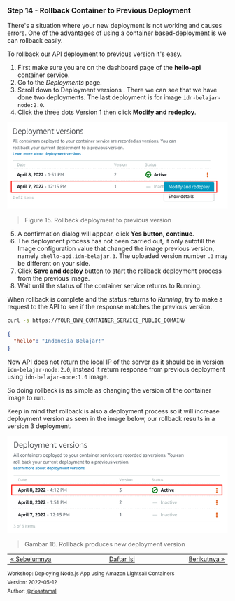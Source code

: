 
### <a name="step-14"></a>Step 14 - Rollback Container to Previous Deployment

There's a situation where your new deployment is not working and causes errors. One of the advantages of using a container based-deployment is we can rollback easily.

To rollback our API deployment to previous version it's easy.

1. First make sure you are on the dashboard page of the **hello-api** container service.
2. Go to the _Deployments_ page.
3. Scroll down to Deployment versions . There we can see that we have done two deployments. The last deployment is for image `idn-belajar-node:2.0`.
4. Click the three dots Version 1 then click **Modify and redeploy**.


[![Lightsail Rollback Deployment](https://raw.githubusercontent.com/rioastamal-examples/assets/main/workshop-amazon-lightsail-containers/lab-deploy-nodejs-app/images/lightsail-hello-api-rollback-deployment.png)](https://raw.githubusercontent.com/rioastamal-examples/assets/main/workshop-amazon-lightsail-containers/lab-deploy-nodejs-app/images/lightsail-hello-api-rollback-deployment.png)

> Figure 15. Rollback deployment to previous version

5. A confirmation dialog will appear, click **Yes button, continue**.
6. The deployment process has not been carried out, it only autofill the Image configuration value that changed the image previous version, namely `:hello-api.idn-belajar.3`. The uploaded version number `.3` may be different on your side.
7. Click **Save and deploy** button to start the rollback deployment process from the previous image.
8. Wait until the status of the container service returns to Running.

When rollback is complete and the status returns to _Running_, try to make a request to the API to see if the response matches the previous version.

```sh
curl -s https://YOUR_OWN_CONTAINER_SERVICE_PUBLIC_DOMAIN/
```

```json
{ 
  "hello": "Indonesia Belajar!"
}
```

Now API does not return the local IP of the server as it should be in version `idn-belajar-node:2.0`, instead it return response from previous deployment using `idn-belajar-node:1.0` image.

So doing rollback is as simple as changing the version of the container image to run.

Keep in mind that rollback is also a deployment process so it will increase deployment version as seen in the image below, our rollback results in a version 3 deployment.

[![Lightsail Deployment Versions](https://raw.githubusercontent.com/rioastamal-examples/assets/main/workshop-amazon-lightsail-containers/lab-deploy-nodejs-app/images/lightsail-hello-api-deployment-versions.png)](https://raw.githubusercontent.com/rioastamal-examples/assets/main/workshop-amazon-lightsail-containers/lab-deploy-nodejs-app/images/lightsail-hello-api-deployment-versions.png)

> Gambar 16. Rollback produces new deployment version


<table border="0" style="width: 100%; display: table;"><tr><td><a href="STEP-13.md">&laquo; Sebelumnya</td><td align="center"><a href="README.md">Daftar Isi</a></td><td align="right"><a href="STEP-15.md">Berikutnya &raquo;</a></td></tr></table>

<sup>Workshop: Deploying Node.js App using Amazon Lightsail Containers  
Version: 2022-05-12  
Author: [@rioastamal](https://github.com/rioastamal)</sup>
